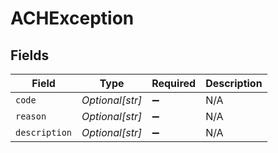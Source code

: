 # ACHException


## Fields

| Field              | Type               | Required           | Description        |
| ------------------ | ------------------ | ------------------ | ------------------ |
| `code`             | *Optional[str]*    | :heavy_minus_sign: | N/A                |
| `reason`           | *Optional[str]*    | :heavy_minus_sign: | N/A                |
| `description`      | *Optional[str]*    | :heavy_minus_sign: | N/A                |